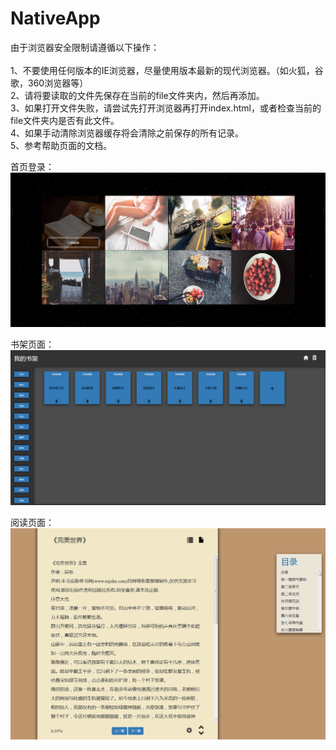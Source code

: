 ﻿# NativeApp

由于浏览器安全限制请遵循以下操作：<br>     
1、不要使用任何版本的IE浏览器，尽量使用版本最新的现代浏览器。（如火狐，谷歌，360浏览器等）<br> 
2、请将要读取的文件先保存在当前的file文件夹内，然后再添加。<br>
3、如果打开文件失败，请尝试先打开浏览器再打开index.html，或者检查当前的file文件夹内是否有此文件。<br>
4、如果手动清除浏览器缓存将会清除之前保存的所有记录。<br>
5、参考帮助页面的文档。<br>

首页登录：
![image](https://github.com/Allurx/NativeApp/raw/master/screenshots/1.png)

书架页面：
![image](https://github.com/Allurx/NativeApp/raw/master/screenshots/2.png)

阅读页面：
![image](https://github.com/Allurx/NativeApp/raw/master/screenshots/3.png)